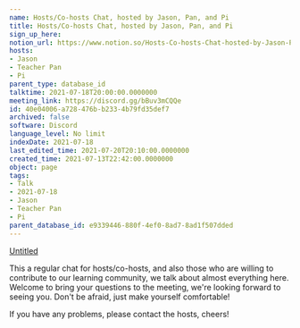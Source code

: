 ```yaml
---
name: Hosts/Co-hosts Chat, hosted by Jason, Pan, and Pi
title: Hosts/Co-hosts Chat, hosted by Jason, Pan, and Pi
sign_up_here: 
notion_url: https://www.notion.so/Hosts-Co-hosts-Chat-hosted-by-Jason-Pan-and-Pi-40e04006a728476bb2334b79fd35def7
hosts:
- Jason
- Teacher Pan
- Pi
parent_type: database_id
talktime: 2021-07-18T20:00:00.0000000
meeting_link: https://discord.gg/bBuv3mCQQe
id: 40e04006-a728-476b-b233-4b79fd35def7
archived: false
software: Discord
language_level: No limit
indexDate: 2021-07-18
last_edited_time: 2021-07-20T20:10:00.0000000
created_time: 2021-07-13T22:42:00.0000000
object: page
tags:
- Talk
- 2021-07-18
- Jason
- Teacher Pan
- Pi
parent_database_id: e9339446-880f-4ef0-8ad7-8ad1f507dded
---
```




[Untitled](https://www.notion.so/d637a27eb33f44cbb92a56c3359cc567)   



This a regular chat for hosts/co-hosts, and also those who are willing to contribute to our learning community, we talk about almost everything here. Welcome to bring your questions to the meeting, we're looking forward to seeing you. Don't be afraid, just make yourself comfortable!

If you have any problems, please contact the hosts, cheers!



